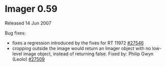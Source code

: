 # Imager 0.59

Released 14 Jun 2007

Bug fixes:
- fixes a regression introduced by the fixes for RT 11972 [#27546](https://github.com/tonycoz/imager/isssues/27546) 
- cropping outside the image would return an Imager object with no low-level image object, instead of returning false. Fixed by: Philip Gwyn (Leolo) [#27509](https://github.com/tonycoz/imager/isssues/27509)